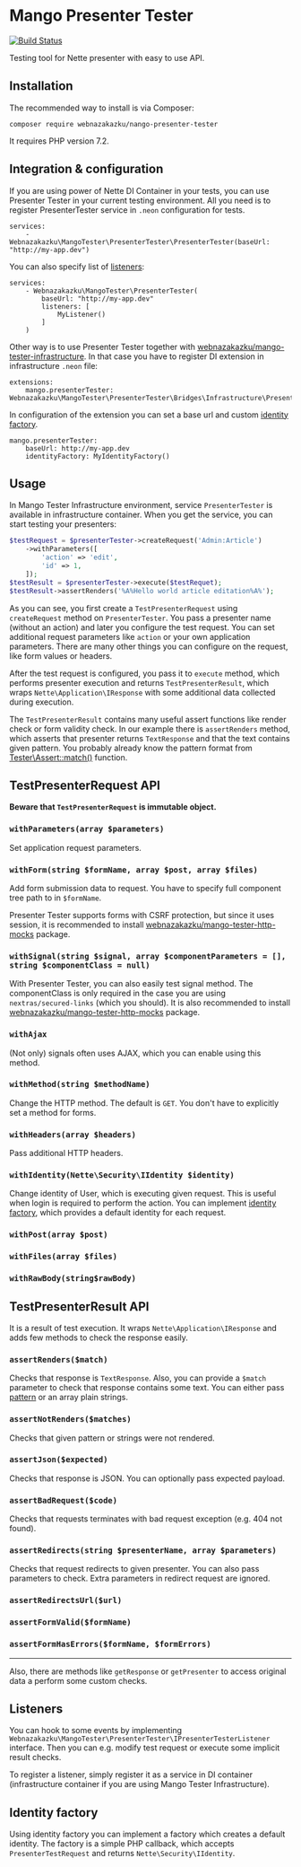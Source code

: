 Mango Presenter Tester
======
[![Build Status](https://github.com/webnazakazku/mango-presenter-tester/actions/workflows/main.yaml/badge.svg)](https://github.com/webnazakazku/mango-presenter-tester/actions/workflows/main.yaml)

Testing tool for Nette presenter with easy to use API.

Installation
----

The recommended way to install is via Composer:

```
composer require webnazakazku/nango-presenter-tester
```

It requires PHP version 7.2.

Integration & configuration
-----

If you are using power of Nette DI Container in your tests, you can use Presenter Tester in your current testing environment. All you need is to register PresenterTester service in `.neon` configuration for tests.

```neon
services:
	- Webnazakazku\MangoTester\PresenterTester\PresenterTester(baseUrl: "http://my-app.dev")
```

You can also specify list of [listeners](#listeners):

```neon
services:
	- Webnazakazku\MangoTester\PresenterTester(
		baseUrl: "http://my-app.dev"
		listeners: [
			MyListener()
		]
	)
```

Other way is to use Presenter Tester together with [webnazakazku/mango-tester-infrastructure](https://github.com/webnazakazku/mango-tester-infrastructure). In that case you have to register DI extension in infrastructure `.neon` file:

```
extensions:
	mango.presenterTester: Webnazakazku\MangoTester\PresenterTester\Bridges\Infrastructure\PresenterTesterExtension
```

In configuration of the extension you can set a base url and custom [identity factory](#identity-factory).

```
mango.presenterTester:
	baseUrl: http://my-app.dev
	identityFactory: MyIdentityFactory()
```

Usage
----

In Mango Tester Infrastructure environment, service `PresenterTester` is available in infrastructure container. When you get the service, you can start testing your presenters:

```php
$testRequest = $presenterTester->createRequest('Admin:Article')
	->withParameters([
		'action' => 'edit',
		'id' => 1,
	]);
$testResult = $presenterTester->execute($testRequet);
$testResult->assertRenders('%A%Hello world article editation%A%');	
```

As you can see, you first create a `TestPresenterRequest` using `createRequest` method on `PresenterTester`. You pass a presenter name (without an action) and later you configure the test request. You can set additional request parameters like `action` or your own application parameters. There are many other things you can configure on the request, like form values or headers.

After the test request is configured, you pass it to `execute` method, which performs presenter execution and returns `TestPresenterResult`, which wraps `Nette\Application\IResponse` with some additional data collected during execution.

The `TestPresenterResult` contains many useful assert functions like render check or form validity check. In our example there is `assertRenders` method, which asserts that presenter returns `TextResponse` and that the text contains given pattern. You probably already know the pattern format from [Tester\Assert::match()](https://tester.nette.org/en/writing-tests#toc-assert-match) function.

TestPresenterRequest API
-----

**Beware that ``TestPresenterRequest`` is immutable object.**

### `withParameters(array $parameters)`
Set application request parameters.

### `withForm(string $formName, array $post, array $files)`
Add form submission data to request. You have to specify full component tree path to in `$formName`. 

Presenter Tester supports forms with CSRF protection, but since it uses session, it is recommended to install [webnazakazku/mango-tester-http-mocks](https://github.com/webnazakazku/mango-tester-http-mocks) package.

### `withSignal(string $signal, array $componentParameters = [], string $componentClass = null)`
With Presenter Tester, you can also easily test signal method. The componentClass is only required in the case you are using `nextras/secured-links` (which you should). It is also recommended to install [webnazakazku/mango-tester-http-mocks](https://github.com/webnazakazku/mango-tester-http-mocks) package.

### `withAjax`
(Not only) signals often uses AJAX, which you can enable using this method.

### `withMethod(string $methodName)`
Change the HTTP method. The default is `GET`. You don't have to explicitly set a method for forms.

### `withHeaders(array $headers)`
Pass additional HTTP headers.

### `withIdentity(Nette\Security\IIdentity $identity)`
Change identity of User, which is executing given request. This is useful when login is required to perform the action. You can implement [identity factory](#identity-factory), which provides a default identity for each request.

### `withPost(array $post)`
### `withFiles(array $files)`
### `withRawBody(string$rawBody)`

TestPresenterResult API
------
It is a result of test execution. It wraps `Nette\Application\IResponse` and adds few methods to check the response easily.

### `assertRenders($match)`
Checks that response is `TextResponse`. Also, you can provide a `$match` parameter to check that response contains some text. You can either pass [pattern](https://tester.nette.org/en/writing-tests#toc-assert-match) or an array plain strings.

### `assertNotRenders($matches)`
Checks that given pattern or strings were not rendered.

### `assertJson($expected)`
Checks that response is JSON. You can optionally pass expected payload.

### `assertBadRequest($code)`
Checks that requests terminates with bad request exception (e.g. 404 not found).

### `assertRedirects(string $presenterName, array $parameters)`
Checks that request redirects to given presenter. You can also pass parameters to check. Extra parameters in redirect request are ignored.

### `assertRedirectsUrl($url)`
### `assertFormValid($formName)`
### `assertFormHasErrors($formName, $formErrors)`
 
-----
Also, there are methods like `getResponse` or `getPresenter` to access original data a perform some custom checks.



Listeners
----

You can hook to some events by implementing `Webnazakazku\MangoTester\PresenterTester\IPresenterTesterListener` interface. Then you can e.g. modify test request or execute some implicit result checks.

To register a listener, simply register it as a service in DI container (infrastructure container if you are using Mango Tester Infrastructure).

Identity factory
----

Using identity factory you can implement a factory which creates a default identity. The factory is a simple PHP callback, which accepts `PresenterTestRequest` and returns `Nette\Security\IIdentity`.
